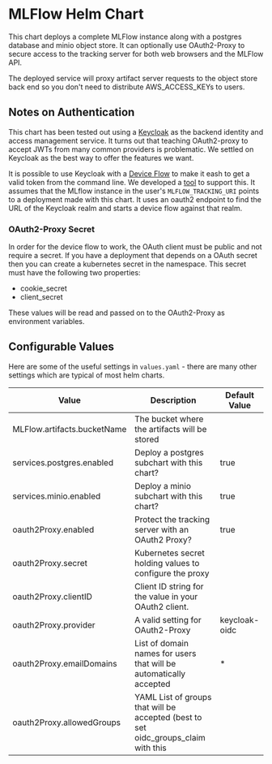 # MLFlow Helm Chart
This chart deploys a complete MLFlow instance along with a postgres database
and minio object store. It can optionally use OAuth2-Proxy to secure access to
the tracking server for both web browsers and the MLFlow API.

The deployed service will proxy artifact server requests to the object store
back end so you don't need to distribute AWS_ACCESS_KEYs to users.

## Notes on Authentication
This chart has been tested out using a [Keycloak](https://www.keycloak.org) as
the backend identity and access management service. It turns out that teaching 
OAuth2-proxy to accept JWTs from many common providers is problematic. We 
settled on Keycloak as the best way to offer the features we want.

It is possible to use Keycloak with a 
[Device Flow](https://www.rfc-editor.org/rfc/rfc8628) to make it eash to get a 
valid token from the command line. We developed a 
[tool](https://pypi.org/project/mlflow-token/) to support this. It assumes that
the MLflow instance in the user's `MLFLOW_TRACKING_URI` points to a deployment
made with this chart. It uses an oauth2 endpoint to find the URL of the
Keycloak realm and starts a device flow against that realm.

### OAuth2-Proxy Secret
In order for the device flow to work, the OAuth client must be public and not
require a secret. If you have a deployment that depends on a OAuth secret then
you can create a kubernetes secret in the namespace. This secret must have the
following two properties:
- cookie_secret 
- client_secret

These values will be read and passed on to the OAuth2-Proxy as environment
variables.


## Configurable Values
Here are some of the useful settings in `values.yaml` - there are many other
settings which are typical of most helm charts.

| Value                       | Description                                                                        | Default Value |
|-----------------------------|------------------------------------------------------------------------------------|---------------|
| MLFlow.artifacts.bucketName | The bucket where the artifacts will be stored                                      |               |
| services.postgres.enabled   | Deploy a postgres subchart with this chart?                                        | true          |
| services.minio.enabled      | Deploy a minio subchart with this chart?                                           | true          |
| oauth2Proxy.enabled         | Protect the tracking server with an OAuth2 Proxy?                                  | true          |
| oauth2Proxy.secret          | Kubernetes secret holding values to configure the proxy                            |               |
| oauth2Proxy.clientID        | Client ID string for the value in your OAuth2 client.                              |               |
| oauth2Proxy.provider        | A valid  setting for OAuth2-Proxy                                                  | keycloak-oidc |
| oauth2Proxy.emailDomains    | List of domain names for users that will be automatically accepted                 | *             |
| oauth2Proxy.allowedGroups   | YAML List of groups that will be accepted (best to set oidc_groups_claim with this |               |

